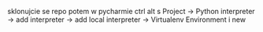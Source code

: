 sklonujcie se repo
potem w pycharmie
ctrl alt s
Project -> Python interpreter -> add interpreter -> add local interpreter -> Virtualenv Environment i new
